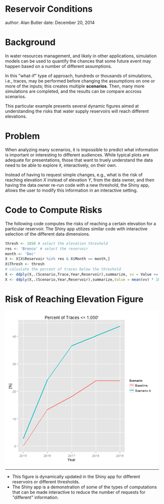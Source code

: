 Reservoir Conditions
========================================================
author: Alan Butler
date: December 20, 2014

Background
========================================================

In water resources management, and likely in other applications, simulation models can be used to quantify the chances that some future event may happen based on a number of different assumptions. 

In this "what-if" type of approach, hundreds or thousands of simulations, i.e., traces, may be performed before changing the assumptions on one or more of the inputs; this creates multiple **scenarios**. Then, many more simulations are completed, and the results can be compare accross scenarios. 

This particular example presents several dynamic figures aimed at understanding the risks that water supply reservoirs will reach different elevations.

Problem
========================================================
When analyzing many scenarios, it is impossible to predict what information is important or interesting to different audiences. While typical plots are adequate for presentations, those that want to truely understand the data need to be able to explore it, interactively, on their own. 

Instead of having to request simple changes, e.g., what is the risk of reaching elevation _X_ instead of elevation _Y_, from the data owner, and then having the data owner re-run code with a new threshold, the Shiny app, allows the user to modify this information in an interactive setting. 

Code to Compute Risks
========================================================
The following code computes the risks of reaching a certain elevation for a particular reservoir. The Shiny app utilizes similar code with interactive selection of the different data dimensions.


```r
thresh <- 1050 # select the elevation threshold
res <- 'Bronco' # select the reservoir
month <- 'Dec'
X <- X[X$Reservoir %in% res & X$Month == month,]  
X$Thresh <- thresh
# calculate the percent of traces below the threshold
X <- ddply(X,.(Scenario,Trace,Year,Reservoir),summarize, vv = Value <= Thresh)
X <- ddply(X,.(Scenario,Year,Reservoir),summarize,Value = mean(vv) * 100)
```

Risk of Reaching Elevation Figure
========================================================

![plot of chunk unnamed-chunk-3](resConditionsPres-figure/unnamed-chunk-3.png) 

***

- This figure is dynamically updated in the Shiny app for different reservoirs or different thresholds.
- The Shiny app is a demonstration of some of the types of computations that can be made interactive to reduce the number of requests for "different" information.
